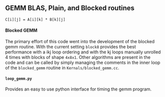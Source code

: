 ## GEMM BLAS, Plain, and Blocked routines
`C[i][j] = A[i][k] * B[k][j]`

#### Blocked GEMM
The primary effort of this code went into the development of the blocked gemm routine. 
With the current setting `block8` provides the best performance with a ikj loop ordering
and with the kj loops manually unrolled 4 times with blocks of shape `4x8x1`.
Other algorithms are present in the code and can be called by simply managing the comments
in the inner loop of the `blocked_gemm` routine in `Kernals/blocked_gemm.cc`. 


#### `loop_gemm.py`
Provides an easy to use python interface for timing the gemm program. 

